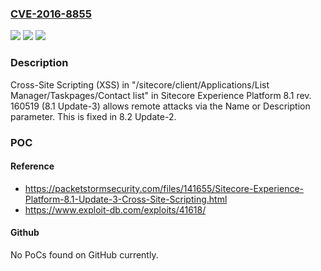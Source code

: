 ### [CVE-2016-8855](https://cve.mitre.org/cgi-bin/cvename.cgi?name=CVE-2016-8855)
![](https://img.shields.io/static/v1?label=Product&message=n%2Fa&color=blue)
![](https://img.shields.io/static/v1?label=Version&message=n%2Fa&color=blue)
![](https://img.shields.io/static/v1?label=Vulnerability&message=n%2Fa&color=brighgreen)

### Description

Cross-Site Scripting (XSS) in "/sitecore/client/Applications/List Manager/Taskpages/Contact list" in Sitecore Experience Platform 8.1 rev. 160519 (8.1 Update-3) allows remote attacks via the Name or Description parameter. This is fixed in 8.2 Update-2.

### POC

#### Reference
- https://packetstormsecurity.com/files/141655/Sitecore-Experience-Platform-8.1-Update-3-Cross-Site-Scripting.html
- https://www.exploit-db.com/exploits/41618/

#### Github
No PoCs found on GitHub currently.

